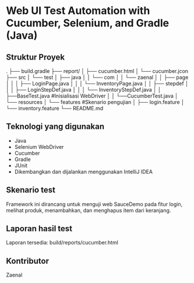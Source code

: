 # Web UI Test Automation with Cucumber, Selenium, and Gradle (Java)

## Struktur Proyek
.
├── build.gradle
├── report/
│   ├── cucumber.html
│   └── cucumber.jcon
├── src
│   └── test
│       ├── java
│       │   └── com
│       │       └── zaenal
│       │           ├── page
│       │           │   ├── LoginPage.java
│       │           │   └── InventoryPage.java
│       │           ├── stepdef
│       │           │   ├── LoginStepDef.java
│       │           │   └── InventoryStepDef.java 
│       │           ├──BaseTest.java                    #Inisialisasi WebDriver
│       │           └──CucumberTest.java
│       └── resources
│           └── features                                #Skenario pengujian
│               ├── login.feature
│               └── inventory.feature
└── README.md

## Teknologi yang digunakan
* Java
* Selenium WebDriver
* Cucumber
* Gradle
* JUnit
* Dikembangkan dan dijalankan menggunakan IntelliJ IDEA

## Skenario test
Framework ini dirancang untuk menguji web SauceDemo pada
fitur login, melihat produk, menambahkan, dan menghapus item dari keranjang.

## Laporan hasil test
Laporan tersedia: 
build/reports/cucumber.html

## Kontributor
Zaenal 